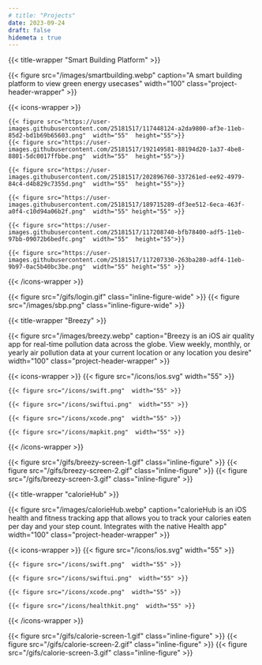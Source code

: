 ```yaml
---
# title: "Projects"
date: 2023-09-24
draft: false
hidemeta : true
---
```


<!-- https://alemohamad.com/apple for icons--> 
<!-- ### Breezy -->


{{< title-wrapper "Smart Building Platform" >}}

{{< figure src="/images/smartbuilding.webp" caption="A smart building platform to view green energy usecases" width="100" class="project-header-wrapper" >}}


{{< icons-wrapper >}}



    {{< figure src="https://user-images.githubusercontent.com/25181517/117448124-a2da9800-af3e-11eb-85d2-bd1b69b65603.png"  width="55"  height="55">}}
    {{< figure src="https://user-images.githubusercontent.com/25181517/192149581-88194d20-1a37-4be8-8801-5dc0017ffbbe.png"  width="55"  height="55">}}
    
    {{< figure src="https://user-images.githubusercontent.com/25181517/202896760-337261ed-ee92-4979-84c4-d4b829c7355d.png"  width="55"  height="55">}}

    {{< figure src="https://user-images.githubusercontent.com/25181517/189715289-df3ee512-6eca-463f-a0f4-c10d94a06b2f.png"  width="55" height="55" >}}

    {{< figure src="https://user-images.githubusercontent.com/25181517/117208740-bfb78400-adf5-11eb-97bb-09072b6bedfc.png"  width="55"  height="55">}}

    {{< figure src="https://user-images.githubusercontent.com/25181517/117207330-263ba280-adf4-11eb-9b97-0ac5b40bc3be.png"  width="55" height="55" >}}
    

{{< /icons-wrapper >}}


{{< figure src="/gifs/login.gif"  class="inline-figure-wide" >}}
{{< figure src="/images/sbp.png"  class="inline-figure-wide" >}}

{{< title-wrapper "Breezy" >}}

{{< figure src="/images/breezy.webp" caption="Breezy is an iOS air quality app for real-time pollution data across the globe. View weekly, monthly, or yearly air pollution data at your current location or any location you desire" width="100" class="project-header-wrapper" >}}



{{< icons-wrapper >}}
    {{< figure src="/icons/ios.svg"  width="55" >}}

    {{< figure src="/icons/swift.png"  width="55" >}}

    {{< figure src="/icons/swiftui.png"  width="55" >}}

    {{< figure src="/icons/xcode.png"  width="55" >}}

    {{< figure src="/icons/mapkit.png"  width="55" >}}

{{< /icons-wrapper >}}



{{< figure src="/gifs/breezy-screen-1.gif"  class="inline-figure" >}}
{{< figure src="/gifs/breezy-screen-2.gif"  class="inline-figure" >}}
{{< figure src="/gifs/breezy-screen-3.gif"  class="inline-figure" >}}



{{< title-wrapper "calorieHub" >}}

{{< figure src="/images/calorieHub.webp" caption="calorieHub is an iOS  health and fitness tracking app that allows you to track your calories eaten per day and your step count. Integrates with the native Health app" width="100" class="project-header-wrapper" >}}


{{< icons-wrapper >}}
    {{< figure src="/icons/ios.svg"  width="55" >}}

    {{< figure src="/icons/swift.png"  width="55" >}}

    {{< figure src="/icons/swiftui.png"  width="55" >}}

    {{< figure src="/icons/xcode.png"  width="55" >}}

    {{< figure src="/icons/healthkit.png"  width="55" >}}

{{< /icons-wrapper >}}


{{< figure src="/gifs/calorie-screen-1.gif"  class="inline-figure" >}}
{{< figure src="/gifs/calorie-screen-2.gif"  class="inline-figure" >}}
{{< figure src="/gifs/calorie-screen-3.gif"  class="inline-figure" >}}


